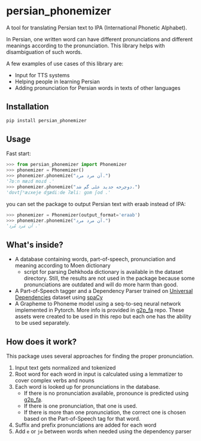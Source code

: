 # persian_phonemizer
A tool for translating Persian text to IPA (International Phonetic Alphabet).

In Persian, one written word can have different pronunciations and different meanings according to the pronunciation. 
This library helps with disambiguation of such words.

A few examples of use cases of this library are:
* Input for TTS systems
* Helping people in learning Persian
* Adding pronunciation for Persian words in texts of other languages

## Installation

```bash
pip install persian_phonemizer
```

## Usage

Fast start:

```python
>>> from persian_phonemizer import Phonemizer
>>> phonemizer = Phonemizer()
>>> phonemizer.phonemize("آن مرد مرد.")
'ʔɒːn mæɾd moɾd .'
>>> phonemizer.phonemize("دوچرخه جدید علی گم شد.")
'dovtʃʰæɾxeje dʒædiːde ʔæliː ɡom ʃod .'
```

you can set the package to output Persian text with eraab instead of IPA:

```python
>>> phonemizer = Phonemizer(output_format='eraab')
>>> phonemizer.phonemize("آن مرد مرد.")
'آن مَرد مُرد .'
```
## What's inside?

- A database containing words, part-of-speech, pronunciation and meaning according to Moen dictionary
    - script for parsing Dehkhoda dictionary is available in the dataset directory. Still, the results are not used in the package because some pronunciations are outdated and will do more harm than good.
- A Part-of-Speech tagger and a Dependency Parser trained on [Universal Dependencies](https://universaldependencies.org/) dataset using [spaCy](https://spacy.io/)
- A Grapheme to Phoneme model using a seq-to-seq neural network implemented in Pytorch. More info is provided in [g2p_fa](https://github.com/de-mh/g2p_fa) repo.
These assets were created to be used in this repo but each one has the ability to be used separately.

## How does it work?

This package uses several approaches for finding the proper pronunciation. 
1. Input text gets normalized and tokenized
2. Root word for each word in input is calculated using a lemmatizer to cover complex verbs and nouns
3. Each word is looked up for pronunciations in the database.
    - If there is no pronunciation available, pronounce is predicted using [g2p_fa](https://github.com/de-mh/g2p_fa).
    - If there is one pronunciation, that one is used.
    - If there is more than one pronunciation, the correct one is chosen based on the Part-of-Speech tag for that word.
4. Suffix and prefix pronunciations are added for each word
5. Add `e` or `je` between words when needed using the dependency parser
